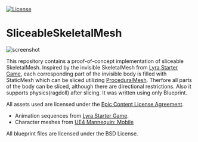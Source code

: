 [![License](https://img.shields.io/badge/License-BSD%202--Clause-orange.svg)](https://opensource.org/licenses/BSD-2-Clause)
# SliceableSkeletalMesh

![screenshot](https://github.com/leejeonghun/SliceableSkeletalMesh/assets/11531985/d82ce978-8290-4682-afd4-a0a9ce23ca78)

This repository contains a proof-of-concept implementation of sliceable SkeletalMesh. Inspired by the invisible SkeletalMesh from [Lyra Starter Game](https://www.unrealengine.com/marketplace/en-US/product/lyra), each corresponding part of the invisible body is filled with StaticMesh which can be sliced utilizing [ProceduralMesh](https://dev.epicgames.com/documentation/en-us/unreal-engine/BlueprintAPI/Components/ProceduralMesh). Therfore all parts of the body can be sliced, although there are directional restrictions. Also it supports physics(ragdoll) after slicing. It was written using only Blueprint.

All assets used are licensed under the [Epic Content License Agreement](https://www.unrealengine.com/en-US/eula/content).

* Animation sequences from [Lyra Starter Game](https://www.unrealengine.com/marketplace/en-US/product/lyra).
* Character meshes from [UE4 Mannequin: Mobile](https://www.unrealengine.com/marketplace/en-US/product/ue4-mannequin-mobile)

All blueprint files are licensed under the BSD License.
